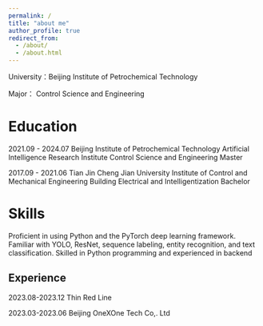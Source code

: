 ```yaml
---
permalink: /
title: "about me"
author_profile: true
redirect_from: 
  - /about/
  - /about.html
---
```


University：Beijing Institute of Petrochemical Technology <br>

Major： Control Science and Engineering

Education
======
2021.09 - 2024.07   Beijing Institute of Petrochemical Technology    Artificial Intelligence Research Institute    Control Science and Engineering    Master <br>

2017.09 - 2021.06          Tian Jin Cheng Jian University    Institute of Control and Mechanical Engineering    Building Electrical and Intelligentization    Bachelor<br>

Skills 
======
Proficient in using Python and the PyTorch deep learning framework. Familiar with YOLO, ResNet, sequence 
labeling, entity recognition, and text classification. Skilled in Python programming and experienced in backend 

Experience
------
2023.08-2023.12          Thin Red Line<br>

2023.03-2023.06          Beijing OneXOne Tech Co,. Ltd 
